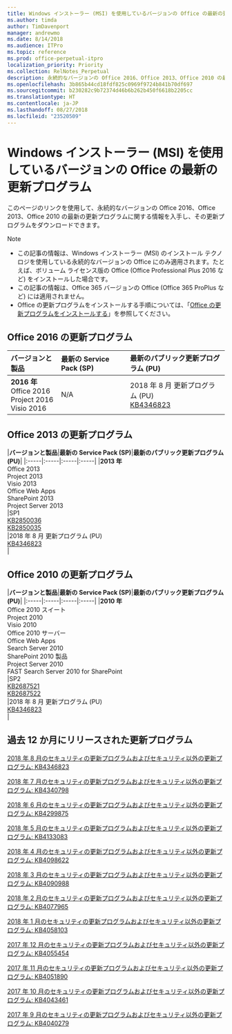```yaml
---
title: Windows インストーラー (MSI) を使用しているバージョンの Office の最新の更新プログラム
ms.author: timda
author: TimDavenport
manager: andrewmo
ms.date: 8/14/2018
ms.audience: ITPro
ms.topic: reference
ms.prod: office-perpetual-itpro
localization_priority: Priority
ms.collection: RelNotes_Perpetual
description: 永続的なバージョンの Office 2016、Office 2013、Office 2010 の最新の更新プログラムの情報へのリンクを IT 技術者に提供します
ms.openlocfilehash: 3b865b44cd18fdf825c0969f9724b841b70df697
ms.sourcegitcommit: b230282c9b72374d46b6b262b450f6618b2205cc
ms.translationtype: HT
ms.contentlocale: ja-JP
ms.lasthandoff: 08/27/2018
ms.locfileid: "23520509"
---
```

# <a name="latest-updates-for-versions-of-office-that-use-windows-installer-msi"></a>Windows インストーラー (MSI) を使用しているバージョンの Office の最新の更新プログラム

このページのリンクを使用して、永続的なバージョンの Office 2016、Office 2013、Office 2010 の最新の更新プログラムに関する情報を入手し、その更新プログラムをダウンロードできます。
  
 
> [!NOTE]
> - この記事の情報は、Windows インストーラー (MSI) のインストール テクノロジを使用している永続的なバージョンの Office にのみ適用されます。たとえば、ボリューム ライセンス版の Office (Office Professional Plus 2016 など) をインストールした場合です。
> - この記事の情報は、Office 365 バージョンの Office (Office 365 ProPlus など) には適用されません。
> - Office の更新プログラムをインストールする手順については、「[Office の更新プログラムをインストールする](https://support.office.com/article/2ab296f3-7f03-43a2-8e50-46de917611c5)」を参照してください。 


## <a name="office-2016-updates"></a>Office 2016 の更新プログラム

|**バージョンと製品**|**最新の Service Pack (SP)**|**最新のパブリック更新プログラム (PU)**|
|:-----|:-----|:-----|
|**2016 年** <br/> Office 2016  <br/> Project 2016  <br/> Visio 2016  <br/> |N/A  <br/> |2018 年 8 月 更新プログラム (PU)  <br/> [KB4346823](https://support.microsoft.com/en-us/help/4346823) <br/> |
   
## <a name="office-2013-updates"></a>Office 2013 の更新プログラム

|**バージョンと製品**|**最新の Service Pack (SP)**|**最新のパブリック更新プログラム (PU)**|
|:-----|:-----|:-----|:-----|
|**2013 年** <br/> Office 2013  <br/> Project 2013  <br/> Visio 2013  <br/> Office Web Apps  <br/> SharePoint 2013  <br/> Project Server 2013  <br/> |SP1 <br/> [KB2850036](https://support.microsoft.com/kb/2850036) <br/>[KB2850035](https://support.microsoft.com/kb/2850035) <br/> |2018 年 8 月 更新プログラム (PU)  <br/> [KB4346823](https://support.microsoft.com/en-us/help/4346823) <br/> |
   
## <a name="office-2010-updates"></a>Office 2010 の更新プログラム

|**バージョンと製品**|**最新の Service Pack (SP)**|**最新のパブリック更新プログラム (PU)**|
|:-----|:-----|:-----|:-----|
|**2010 年** <br/> Office 2010 スイート  <br/> Project 2010  <br/> Visio 2010  <br/> Office 2010 サーバー  <br/> Office Web Apps  <br/> Search Server 2010  <br/> SharePoint 2010 製品  <br/> Project Server 2010  <br/> FAST Search Server 2010 for SharePoint  <br/> |SP2 <br/>[KB2687521](https://support.microsoft.com/kb/2687521) <br/> [KB2687522](https://support.microsoft.com/kb/2687522) <br/> |2018 年 8 月 更新プログラム (PU) <br/>[KB4346823](https://support.microsoft.com/en-us/help/4346823) <br/>|
   

   
## <a name="updates-released-in-past-12-months"></a>過去 12 か月にリリースされた更新プログラム

[2018 年 8 月のセキュリティの更新プログラムおよびセキュリティ以外の更新プログラム: KB4346823](https://support.microsoft.com/help/4346823)   

[2018 年 7 月のセキュリティの更新プログラムおよびセキュリティ以外の更新プログラム: KB4340798](https://support.microsoft.com/help/4340798)   

[2018 年 6 月のセキュリティの更新プログラムおよびセキュリティ以外の更新プログラム: KB4299875](https://support.microsoft.com/help/4299875)  

[2018 年 5 月のセキュリティの更新プログラムおよびセキュリティ以外の更新プログラム: KB4133083 ](https://support.microsoft.com/en-us/help/4133083)
  
[2018 年 4 月のセキュリティの更新プログラムおよびセキュリティ以外の更新プログラム: KB4098622](https://support.microsoft.com/en-us/help/4098622) 
  
[2018 年 3 月のセキュリティの更新プログラムおよびセキュリティ以外の更新プログラム: KB4090988](https://support.microsoft.com/en-us/help/4090988)  
  
[2018 年 2 月のセキュリティの更新プログラムおよびセキュリティ以外の更新プログラム: KB4077965](https://support.microsoft.com/help/4077965)  
  
[2018 年 1 月のセキュリティの更新プログラムおよびセキュリティ以外の更新プログラム: KB4058103](https://support.microsoft.com/help/4058103)   
  
[2017 年 12 月のセキュリティの更新プログラムおよびセキュリティ以外の更新プログラム: KB4055454](https://support.microsoft.com/help/4055454)   
  
[2017 年 11 月のセキュリティの更新プログラムおよびセキュリティ以外の更新プログラム: KB4051890](https://support.microsoft.com/help/4051890)   
  
[2017 年 10 月のセキュリティの更新プログラムおよびセキュリティ以外の更新プログラム: KB4043461](https://support.microsoft.com/help/4043461)   
  
[2017 年 9 月のセキュリティの更新プログラムおよびセキュリティ以外の更新プログラム: KB4040279](https://support.microsoft.com/help/4040279)   

  

   
  
